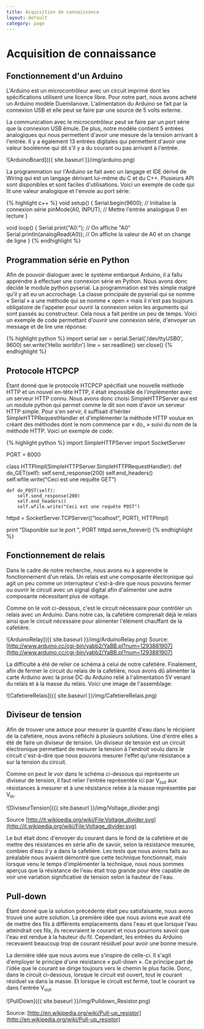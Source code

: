 ```yaml
---
title: Acquisition de connaissance
layout: default
category: page
---
```


Acquisition de connaissance
===========================

Fonctionnement d'un Arduino
---------------------------
L'Arduino est un microcontrôleur avec un circuit imprimé dont les spécifications
utilisent une licence libre. Pour notre part, nous avons acheté un Arduino
modèle Duemilanove. L'alimentation du Arduino se fait par la connexion USB 
et elle peut se faire par une source de 5 volts externe. 

La communication avec le microcontrôleur peut se faire par un port série que 
la connexion USB émule. De plus, notre modèle contient 5 entrées analogiques qui
nous permettent d'avoir une mesure de la tension arrivant à l'entrée. Il y a 
également 13 entrées digitales qui permettent d'avoir une valeur booléenne
qui dit s'il y a du courant ou pas arrivant à l'entrée.

![ArduinoBoard]({{ site.baseurl }}/img/arduino.png)

La programmation sur l'Arduino se fait avec un langage et IDE dérivé de Wiring 
qui est un langage dérivant lui-même du C et du C++. Plusieurs API sont 
disponibles et sont faciles d'utilisations. Voici un exemple de code qui 
lit une valeur analogique et l'envoie au port série:

{% highlight c++ %}
void setup()
{
  Serial.begin(9600); // Initialise la connexion série
  pinMode(A0, INPUT); // Mettre l'entrée analogique 0 en lecture
}

void loop()
{
  Serial.print("A0:"); // On affiche "A0"
  Serial.println(analogRead(A0)); // On affiche la valeur de A0 et on change de ligne
}
{% endhighlight %}

Programmation série en Python
-----------------------------
Afin de pouvoir dialoguer avec le système embarqué Arduino, il a fallu apprendre
à effectuer une connexion série en Python. Nous avons donc décidé le module
python pyserial. La programmation est très simple malgré qu'il y ait eu un 
accrochage. La classe principale de pyserial qui se nomme « Serial » a une
méthode qui se nomme « open » mais il n'est pas toujours obligatoire de
l'appeler pour ouvrir la connexion selon les arguments qui sont passés au 
constructeur. Cela nous a fait perdre un peu de temps. Voici un exemple de
code permettant d'ouvrir une connexion série, d'envoyer un message et de lire
une réponse:

{% highlight python %}
import serial
ser = serial.Serial('/dev/ttyUSB0', 9600)
ser.write('Hello world\n')
line = ser.readline()
ser.close()
{% endhighlight %}

Protocole HTCPCP
----------------
Étant donné que le protocole HTCPCP spécifiait une nouvelle méthode HTTP et 
un nouvel en-tête HTTP, il était impossible de l'implémenter avec un serveur
HTTP connu. Nous avons donc choisi SimpleHTTPServer qui est un module python
qui permet comme le dit son nom d'avoir un serveur HTTP simple. Pour s'en servir,
il suffisait d'hériter SimpleHTTPRequestHandler et d'implémenter la méthode 
HTTP voulue en créant des méthodes dont le nom commence par « do_ » suivi du
nom de la méthode HTTP. Voici un exemple de code:

{% highlight python %}
import SimpleHTTPServer
import SocketServer

PORT = 8000

class HTTPImpl(SimpleHTTPServer.SimpleHTTPRequestHandler):
	def do_GET(self):
		self.send_response(200)
		self.end_headers()
		self.wfile.write("Ceci est une requête GET")

	def do_POST(self):
		self.send_response(200)
		self.end_headers()
		self.wfile.write("Ceci est une requête POST")

httpd = SocketServer.TCPServer(("localhost", PORT), HTTPImpl)

print "Disponible sur le port ", PORT
httpd.serve_forever()
{% endhighlight %}

Fonctionnement de relais
------------------------

Dans le cadre de notre recherche, nous avons eu à apprendre le fonctionnement
d'un relais. Un relais est une composante électronique qui agit un peu comme
un interrupteur c'est-à-dire que nous pouvons fermer ou ouvrir le circuit 
avec un signal digital afin d'alimenter une autre composante nécessitant plus
de voltage.

Comme on le voit ci-dessous, c'est le circuit nécessaire pour contrôler un relais
avec un Arduino. Dans notre cas, la cafetière comprenait déjà le relais ainsi que
le circuit nécessaire pour alimenter l'élément chauffant de la cafetière.

![ArduinoRelay]({{ site.baseurl }}/img/ArduinoRelay.png)
Source: [http://www.arduino.cc/cgi-bin/yabb2/YaBB.pl?num=1293881907](http://www.arduino.cc/cgi-bin/yabb2/YaBB.pl?num=1293881907)

La difficulté a été de relier ce schéma à celui de notre cafetière. Finalement, 
afin de fermer le circuit du relais de la cafetière, nous avons dû alimenter 
la carte Arduino avec la prise DC du Arduino relié à l'alimentation 5V venant
du relais et à la masse du relais. Voici une image de l'assemblage:

![CafetiereRelais]({{ site.baseurl }}/img/CafetiereRelais.png)

Diviseur de tension
-------------------
Afin de trouver une astuce pour mesurer la quantité d'eau dans le récipient 
de la cafetière, nous avons réfléchi à plusieurs solutions. Une d'entre elles
a été de faire un diviseur de tension. Un diviseur de tension est un circuit
électronique permettant de mesurer la tension à l'endroit voulu dans le circuit
c'est-à-dire que nous pouvons mesurer l'effet qu'une résistance a sur la tension
du circuit.

Comme on peut le voir dans le schéma ci-dessous qui représente un diviseur de
tension, il faut relier l'entrée représentée ici par V<sub>out</sub> aux résistances
à mesurer et à une résistance reliée à la masse représentée par V<sub>in</sub>.

![DiviseurTension]({{ site.baseurl }}/img/Voltage_divider.png)

Source [http://it.wikipedia.org/wiki/File:Voltage_divider.svg](http://it.wikipedia.org/wiki/File:Voltage_divider.svg)

Le but était donc d'envoyer du courant dans le fond de la cafetière et de mettre
des résistances en série afin de savoir, selon la résistance mesurée, combien
d'eau il y a dans la cafetière. Les tests que nous avions faits au préalable
nous avaient démontré que cette technique fonctionnait, mais lorsque venu le temps
d'implémenter la technique, nous nous sommes aperçus que la résistance de l'eau
était trop grande pour être capable de voir une variation significative de tension
selon la hauteur de l'eau.

Pull-down
---------
Étant donné que la solution précédente était peu satisfaisante, nous avons
trouvé une autre solution. La première idée que nous avions eue avait été de
mettre des fils à différents emplacements dans l'eau et que lorsque l'eau
atteindrait ces fils, ils recevraient le courant et nous pourrions savoir que
l'eau est rendue à la hauteur du fil. Cependant, les entrées du Arduino
recevaient beaucoup trop de courant résiduel pour avoir une bonne mesure.

La dernière idée que nous avons eue s'inspire de celle-ci. Il s'agit d'employer
le principe d'une résistance « pull-down ». Ce principe part de l'idée que le
courant se dirige toujours vers le chemin le plus facile. Donc, dans le circuit
ci-dessous, lorsque le circuit est ouvert, tout le courant résiduel va dans la
masse. Et lorsque le circuit est fermé, tout le courant va dans l'entrée 
V<sub>out</sub>.

![PullDown]({{ site.baseurl }}/img/Pulldown_Resistor.png)

Source: [http://en.wikipedia.org/wiki/Pull-up_resistor](http://en.wikipedia.org/wiki/Pull-up_resistor)


